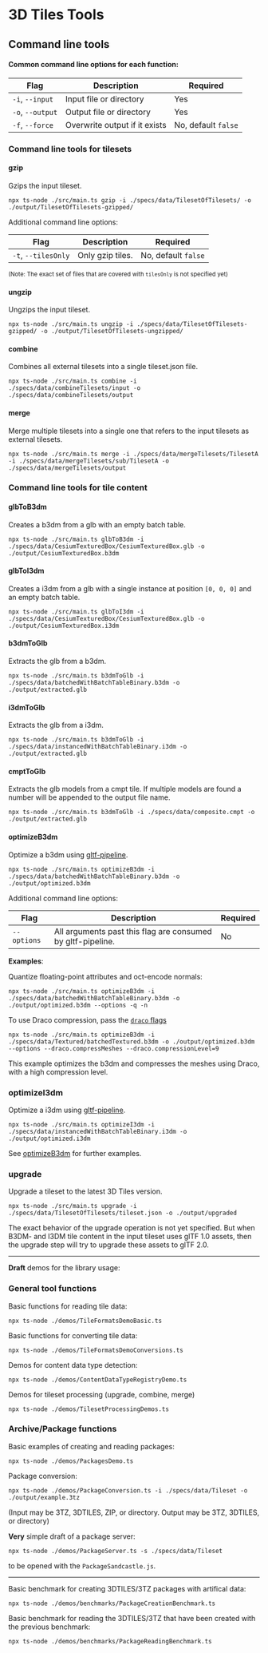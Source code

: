 # 3D Tiles Tools

## Command line tools

#### Common command line options for each function:

|Flag|Description|Required|
|----|-----------|--------|
|`-i`, `--input`|Input file or directory| Yes|
|`-o`, `--output`|Output file or directory |Yes|
|`-f`, `--force`|Overwrite output if it exists|No, default `false`|

### Command line tools for tilesets

#### gzip

Gzips the input tileset. 
``` 
npx ts-node ./src/main.ts gzip -i ./specs/data/TilesetOfTilesets/ -o ./output/TilesetOfTilesets-gzipped/
```

Additional command line options:

|Flag|Description|Required|
|----|-----------|--------|
|`-t`, `--tilesOnly`|Only gzip tiles.|No, default `false`|

<sup>(Note: The exact set of files that are covered with `tilesOnly` is not specified yet)

#### ungzip

Ungzips the input tileset.
``` 
npx ts-node ./src/main.ts ungzip -i ./specs/data/TilesetOfTilesets-gzipped/ -o ./output/TilesetOfTilesets-ungzipped/
```

#### combine

Combines all external tilesets into a single tileset.json file.
```
npx ts-node ./src/main.ts combine -i ./specs/data/combineTilesets/input -o ./specs/data/combineTilesets/output
```

#### merge

Merge multiple tilesets into a single one that refers to the input tilesets as external tilesets.
```
npx ts-node ./src/main.ts merge -i ./specs/data/mergeTilesets/TilesetA -i ./specs/data/mergeTilesets/sub/TilesetA -o ./specs/data/mergeTilesets/output
```


### Command line tools for tile content

#### glbToB3dm

Creates a b3dm from a glb with an empty batch table.
```
npx ts-node ./src/main.ts glbToB3dm -i ./specs/data/CesiumTexturedBox/CesiumTexturedBox.glb -o ./output/CesiumTexturedBox.b3dm
```

#### glbToI3dm

Creates a i3dm from a glb with a single instance at position `[0, 0, 0]` and an empty batch table. 
```
npx ts-node ./src/main.ts glbToI3dm -i ./specs/data/CesiumTexturedBox/CesiumTexturedBox.glb -o ./output/CesiumTexturedBox.i3dm
```

#### b3dmToGlb

Extracts the glb from a b3dm. 
```
npx ts-node ./src/main.ts b3dmToGlb -i ./specs/data/batchedWithBatchTableBinary.b3dm -o ./output/extracted.glb
```

#### i3dmToGlb

Extracts the glb from a i3dm. 

```
npx ts-node ./src/main.ts b3dmToGlb -i ./specs/data/instancedWithBatchTableBinary.i3dm -o ./output/extracted.glb
```

#### cmptToGlb

Extracts the glb models from a cmpt tile. If multiple models are found a number will be appended to the output file name.

```
npx ts-node ./src/main.ts b3dmToGlb -i ./specs/data/composite.cmpt -o ./output/extracted.glb
```

#### optimizeB3dm

Optimize a b3dm using [gltf-pipeline](https://github.com/CesiumGS/gltf-pipeline/blob/main/README.md). 

```
npx ts-node ./src/main.ts optimizeB3dm -i ./specs/data/batchedWithBatchTableBinary.b3dm -o ./output/optimized.b3dm
```

Additional command line options:

| Flag | Description | Required |
| ---- | ----------- | -------- |
|`--options`|All arguments past this flag are consumed by gltf-pipeline.| No |

**Examples**: 

Quantize floating-point attributes and oct-encode normals:
```
npx ts-node ./src/main.ts optimizeB3dm -i ./specs/data/batchedWithBatchTableBinary.b3dm -o ./output/optimized.b3dm --options -q -n
```

To use Draco compression, pass the [`draco` flags](https://github.com/CesiumGS/gltf-pipeline/blob/main/README.md#command-line-flags)
```
npx ts-node ./src/main.ts optimizeB3dm -i ./specs/data/Textured/batchedTextured.b3dm -o ./output/optimized.b3dm --options --draco.compressMeshes --draco.compressionLevel=9
```
This example optimizes the b3dm and compresses the meshes using Draco, with a high compression level.


### optimizeI3dm

Optimize a i3dm using [gltf-pipeline](https://github.com/CesiumGS/gltf-pipeline/blob/main/README.md).
```
npx ts-node ./src/main.ts optimizeI3dm -i ./specs/data/instancedWithBatchTableBinary.i3dm -o ./output/optimized.i3dm
```
See [optimizeB3dm](#optimizeb3dm) for further examples.


### upgrade

Upgrade a tileset to the latest 3D Tiles version.
```
npx ts-node ./src/main.ts upgrade -i ./specs/data/TilesetOfTilesets/tileset.json -o ./output/upgraded
```
The exact behavior of the upgrade operation is not yet specified. But when B3DM- and I3DM tile content in the input tileset uses glTF 1.0 assets, then the upgrade step will try to upgrade these assets to glTF 2.0.


---

**Draft** demos for the library usage:

### General tool functions

Basic functions for reading tile data:
```
npx ts-node ./demos/TileFormatsDemoBasic.ts
```

Basic functions for converting tile data:
```
npx ts-node ./demos/TileFormatsDemoConversions.ts
```

Demos for content data type detection:
```
npx ts-node ./demos/ContentDataTypeRegistryDemo.ts
```

Demos for tileset processing (upgrade, combine, merge)
```
npx ts-node ./demos/TilesetProcessingDemos.ts
```

### Archive/Package functions 

Basic examples of creating and reading packages:
```
npx ts-node ./demos/PackagesDemo.ts
```

Package conversion:
```
npx ts-node ./demos/PackageConversion.ts -i ./specs/data/Tileset -o ./output/example.3tz
```
(Input may be 3TZ, 3DTILES, ZIP, or directory. Output may be 3TZ, 3DTILES, or directory)

**Very** simple draft of a package server:
```
npx ts-node ./demos/PackageServer.ts -s ./specs/data/Tileset
```
to be opened with the `PackageSandcastle.js`.

---

Basic benchmark for creating 3DTILES/3TZ packages with artifical data:
```
npx ts-node ./demos/benchmarks/PackageCreationBenchmark.ts
```

Basic benchmark for reading the 3DTILES/3TZ that have been created with the previous benchmark:
```
npx ts-node ./demos/benchmarks/PackageReadingBenchmark.ts
```




